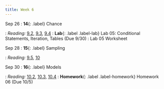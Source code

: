 ```yaml
---
title: Week 6
---
```


Sep 26
: **14**{: .label} Chance
  <!--: [Slides](#) &#8226; [Demos](#) &#8226; [Video](#)-->
: *Reading:* [9.2](https://inferentialthinking.com/chapters/09/2/Iteration.html), [9.3](https://inferentialthinking.com/chapters/09/3/Simulation.html), [9.4](https://inferentialthinking.com/chapters/09/4/Monty_Hall_Problem.html)
: **Lab**{: .label .label-lab} Lab 05: Conditional Statements, Iteration, Tables (Due 9/30)
  : Lab 05 Worksheet

Sep 28
: **15**{: .label} Sampling
  <!--: [Slides](#) &#8226; [Demos](#) &#8226; [Video](#)-->
: *Reading:* [9.5](https://inferentialthinking.com/chapters/09/5/Finding_Probabilities.html), [10](https://inferentialthinking.com/chapters/10/Sampling_and_Empirical_Distributions.html)

Sep 30
: **16**{: .label} Models
  <!--: [Slides](#) &#8226; [Demos](#) &#8226; [Video](#)-->
: *Reading:* [10.2](https://inferentialthinking.com/chapters/10/2/Sampling_from_a_Population.html), [10.3](https://inferentialthinking.com/chapters/10/3/Empirical_Distribution_of_a_Statistic.html), [10.4](https://inferentialthinking.com/chapters/10/4/Random_Sampling_in_Python.html)
: **Homework**{: .label .label-homework} Homework 06 (Due 10/5)
